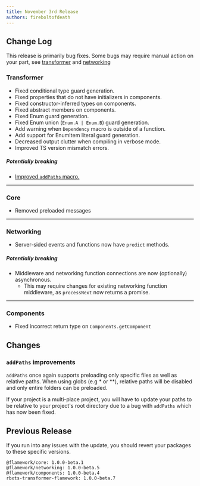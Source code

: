 ```yaml
---
title: November 3rd Release
authors: fireboltofdeath
---
```


## Change Log

This release is primarily bug fixes. Some bugs may require manual action on your part, see [transformer](#potentially-breaking) and [networking](#potentially-breaking-1)

### Transformer
- Fixed conditional type guard generation.
- Fixed properties that do not have initializers in components.
- Fixed constructor-inferred types on components.
- Fixed abstract members on components.
- Fixed Enum guard generation.
- Fixed Enum union (`Enum.A | Enum.B`) guard generation.
- Add warning when `Dependency` macro is outside of a function.
- Add support for EnumItem literal guard generation.
- Decreased output clutter when compiling in verbose mode.
- Improved TS version mismatch errors.
##### Potentially breaking
- [Improved `addPaths` macro.](#addpaths-improvements)

---
### Core
- Removed preloaded messages

---
### Networking
- Server-sided events and functions now have `predict` methods.
##### Potentially breaking
- Middleware and networking function connections are now (optionally) asynchronous.
	- This may require changes for existing networking function middleware, as `processNext` now returns a promise.

---
### Components
- Fixed incorrect return type on `Components.getComponent`

<!-- truncate -->

## Changes

### `addPaths` improvements
`addPaths` once again supports preloading only specific files as well as relative paths.
When using globs (e.g * or **), relative paths will be disabled and only entire folders can be preloaded.

If your project is a multi-place project, you will have to update your paths to be relative to your project's root directory due to a bug with `addPaths` which has now been fixed.

## Previous Release
If you run into any issues with the update, you should revert your packages to these specific versions.
```
@flamework/core: 1.0.0-beta.1
@flamework/networking: 1.0.0-beta.5
@flamework/components: 1.0.0-beta.4
rbxts-transformer-flamework: 1.0.0-beta.7
```
